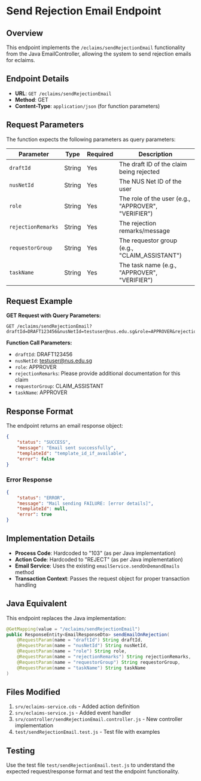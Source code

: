 # Send Rejection Email Endpoint

## Overview

This endpoint implements the `/eclaims/sendRejectionEmail` functionality from the Java EmailController, allowing the system to send rejection emails for eclaims.

## Endpoint Details

- **URL**: `GET /eclaims/sendRejectionEmail`
- **Method**: GET
- **Content-Type**: `application/json` (for function parameters)

## Request Parameters

The function expects the following parameters as query parameters:

| Parameter | Type | Required | Description |
|-----------|------|----------|-------------|
| `draftId` | String | Yes | The draft ID of the claim being rejected |
| `nusNetId` | String | Yes | The NUS Net ID of the user |
| `role` | String | Yes | The role of the user (e.g., "APPROVER", "VERIFIER") |
| `rejectionRemarks` | String | Yes | The rejection remarks/message |
| `requestorGroup` | String | Yes | The requestor group (e.g., "CLAIM_ASSISTANT") |
| `taskName` | String | Yes | The task name (e.g., "APPROVER", "VERIFIER") |

## Request Example

**GET Request with Query Parameters:**

```
GET /eclaims/sendRejectionEmail?draftId=DRAFT123456&nusNetId=testuser@nus.edu.sg&role=APPROVER&rejectionRemarks=Please%20provide%20additional%20documentation&requestorGroup=CLAIM_ASSISTANT&taskName=APPROVER
```

**Function Call Parameters:**

- `draftId`: DRAFT123456
- `nusNetId`: <testuser@nus.edu.sg>
- `role`: APPROVER
- `rejectionRemarks`: Please provide additional documentation for this claim
- `requestorGroup`: CLAIM_ASSISTANT
- `taskName`: APPROVER

## Response Format

The endpoint returns an email response object:

```json
{
    "status": "SUCCESS",
    "message": "Email sent successfully",
    "templateId": "template_id_if_available",
    "error": false
}
```

### Error Response

```json
{
    "status": "ERROR",
    "message": "Mail sending FAILURE: [error details]",
    "templateId": null,
    "error": true
}
```

## Implementation Details

- **Process Code**: Hardcoded to "103" (as per Java implementation)
- **Action Code**: Hardcoded to "REJECT" (as per Java implementation)
- **Email Service**: Uses the existing `emailService.sendOnDemandEmails` method
- **Transaction Context**: Passes the request object for proper transaction handling

## Java Equivalent

This endpoint replaces the Java implementation:

```java
@GetMapping(value = "/eclaims/sendRejectionEmail")
public ResponseEntity<EmailResponseDto> sendEmailOnRejection(
    @RequestParam(name = "draftId") String draftId,
    @RequestParam(name = "nusNetId") String nusNetId,
    @RequestParam(name = "role") String role,
    @RequestParam(name = "rejectionRemarks") String rejectionRemarks,
    @RequestParam(name = "requestorGroup") String requestorGroup,
    @RequestParam(name = "taskName") String taskName
)
```

## Files Modified

1. `srv/eclaims-service.cds` - Added action definition
2. `srv/eclaims-service.js` - Added event handler
3. `srv/controller/sendRejectionEmail.controller.js` - New controller implementation
4. `test/sendRejectionEmail.test.js` - Test file with examples

## Testing

Use the test file `test/sendRejectionEmail.test.js` to understand the expected request/response format and test the endpoint functionality.

